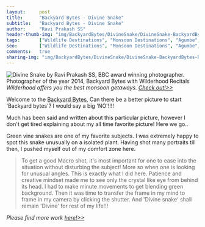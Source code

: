 ```yaml
---
layout:     post
title:      "Backyard Bytes - Divine Snake"
subtitle:   "Backyard Bytes - Divine Snake"
author:     "Ravi Prakash SS"
header-thumb-img: "img/BackyardBytes/DivineSnake/DivineSnake-BackyardBytes-RaviPrakashSS-Wilderhood-Recitals-thumb.jpg"
tags:       ["Wildlife Destinations", "Monsoon Destinations", "Agumbe", "Tips and Tricks"]
seo: 		["Wildlife Destinations", "Monsoon Destinations", "Agumbe", "Tips and Tricks"]
comments:   true
sharing-img: "img/BackyardBytes/DivineSnake/DivineSnake-BackyardBytes-RaviPrakashSS-Wilderhood-Recitals.jpg"
---
```

<img src="{{ site.baseurl }}/img/BackyardBytes/DivineSnake/DivineSnake-BackyardBytes-RaviPrakashSS-Wilderhood-Recitals.jpg"  alt="Divine Snake by Ravi Prakash SS, BBC award winning photographer. Photographer of the year 2014, Backyard Bytes with Wilderhood Recitals">


<em>
Wilderhood offers you the best monsoon getaways. <a href="http://www.wilderhood.com/category/Monsoon%20Destinations" target="_blank">Check out!>></a>
</em>

<p>Welcome to the <a href="{{ site.baseurl }}/backyardbytes" target="_blank">Backyard Bytes</a>, Can there be a better picture to start 'Backyard bytes'? I would say a big 'NO'!!!!
</p>

<p>
Much has been said and written about this particular picture, however I don't get tired explaining about my all time favorite picture! Here we go..
</p>

<p>
Green vine snakes are one of my favorite subjects. I was extremely happy to spot this snake unusually on a isolated plant.  Having shot many portraits till then, I pushed myself out of my comfort zone here.
</p>

<blockquote>
To get a good Macro shot, it's most important for one to ease into the situation without disturbing the subject! More so when one is looking for unusual angles. This is exactly what I did here. Patience and creative mindset made me to see only the crystal like eye from behind its head. I had to make minute movements to get blending green background.  Then it was time to transfer the frame in my mind to frame in my camera by clicking the shutter. And 'Divine snake' shall remain 'Divine' for rest of my life!!!
</blockquote>


<em>
Please find more work <a href="http://alleyes.in" target="_blank">here!>></a>
</em>

